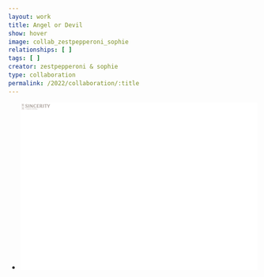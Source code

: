 ```yaml
---
layout: work
title: Angel or Devil
show: hover
image: collab_zestpepperoni_sophie
relationships: [ ]
tags: [ ]
creator: zestpepperoni & sophie
type: collaboration
permalink: /2022/collaboration/:title
---
```

<div class="fullscreen-image-slider">
  <div class="slides" role="region" aria-label="FullScreen Pictures" data-slide>
    <ul class="slide-container">
      <li data-slide=1 class="is-active slide">
        <img class="visual" id="collab_zestpepperoni_sophie" src="/assets/images/watermark-landscape.png" alt="page1">
      </li>
    </ul>
  </div>
</div>